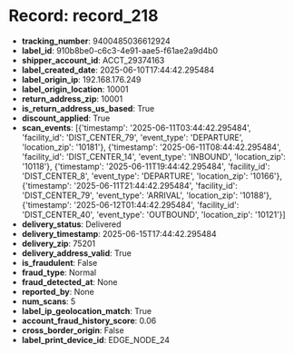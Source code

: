 # Record: record_218

- **tracking_number**: 9400485036612924
- **label_id**: 910b8be0-c6c3-4e91-aae5-f61ae2a9d4b0
- **shipper_account_id**: ACCT_29374163
- **label_created_date**: 2025-06-10T17:44:42.295484
- **label_origin_ip**: 192.168.176.249
- **label_origin_location**: 10001
- **return_address_zip**: 10001
- **is_return_address_us_based**: True
- **discount_applied**: True
- **scan_events**: [{'timestamp': '2025-06-11T03:44:42.295484', 'facility_id': 'DIST_CENTER_79', 'event_type': 'DEPARTURE', 'location_zip': '10181'}, {'timestamp': '2025-06-11T08:44:42.295484', 'facility_id': 'DIST_CENTER_14', 'event_type': 'INBOUND', 'location_zip': '10118'}, {'timestamp': '2025-06-11T19:44:42.295484', 'facility_id': 'DIST_CENTER_8', 'event_type': 'DEPARTURE', 'location_zip': '10166'}, {'timestamp': '2025-06-11T21:44:42.295484', 'facility_id': 'DIST_CENTER_79', 'event_type': 'ARRIVAL', 'location_zip': '10188'}, {'timestamp': '2025-06-12T01:44:42.295484', 'facility_id': 'DIST_CENTER_40', 'event_type': 'OUTBOUND', 'location_zip': '10121'}]
- **delivery_status**: Delivered
- **delivery_timestamp**: 2025-06-15T17:44:42.295484
- **delivery_zip**: 75201
- **delivery_address_valid**: True
- **is_fraudulent**: False
- **fraud_type**: Normal
- **fraud_detected_at**: None
- **reported_by**: None
- **num_scans**: 5
- **label_ip_geolocation_match**: True
- **account_fraud_history_score**: 0.06
- **cross_border_origin**: False
- **label_print_device_id**: EDGE_NODE_24